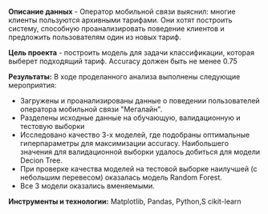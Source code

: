 **Описание данных** - Оператор мобильной связи выяснил: многие клиенты пользуются архивными тарифами. Они хотят построить систему, способную проанализировать поведение клиентов и предложить пользователям один из новых тариф.

**Цель проекта** - построить модель для задачи классификации, которая выберет подходящий тариф. Accuracy должен быть не менее 0.75

**Результаты:** 
В ходе проделанного анализа выполнены следующие мероприятия:
- Загружены и проанализированы данные о поведении пользователей оператора мобильной связи "Мегалайн".
- Разделены исходные данные на обучающую, валидационную и тестовую выборки
- Исследовано качество 3-х моделей, где подобраны оптимальные гиперпараметры для максимизации accuracy. Наибольшего значения для валидационной выборки удалось добиться для модели Decion Tree.
- При проверке качества моделей на тестовой выборке наилучшей (с небольшим перевесом) оказалась модель Random Forest.
- Все 3 модели оказались вменяемыми.

**Инструменты и технологии:** Matplotlib, Pandas, Python,S cikit-learn
